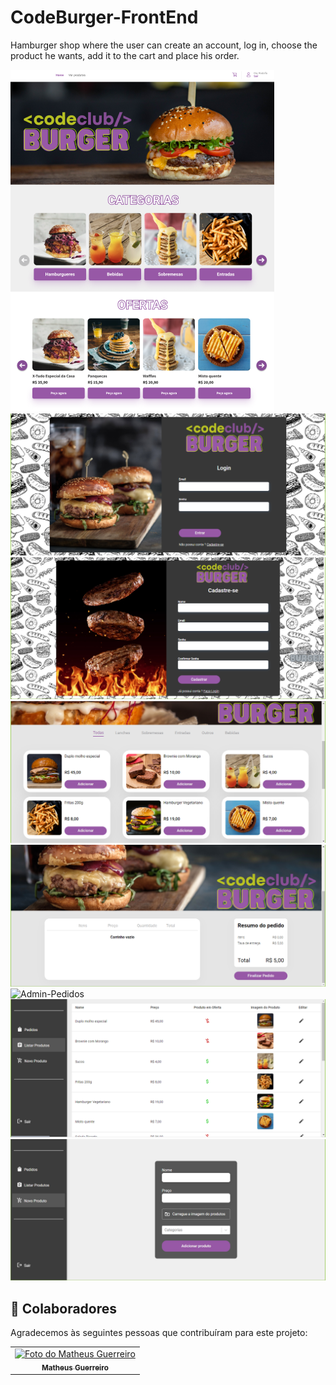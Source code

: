 # CodeBurger-FrontEnd
Hamburger shop where the user can create an account, log in, choose the product he wants, add it to the cart and place his order.

<img src="CodeBurgerPrints/Home CodeBurger.png" alt="Print-Home">

<img src="CodeBurgerPrints/Login CodeBurger.png" alt="Login">

<img src="CodeBurgerPrints/Register CodeBurger.png" alt="Register">

<img src="CodeBurgerPrints/Produtos CodeBurger.png" alt="Produtos">

<img src="CodeBurgerPrints/Cart CodeBurger.png" alt="Carrinho">

<img src="CodeBurgerPrints/Admin pedidos CodeBurger.png" alt="Admin-Pedidos">

<img src="CodeBurgerPrints/Admin produtos CodeBurger.png" alt="Admin-Produtos">

<img src="CodeBurgerPrints/Admin add CodeBurger.png" alt="Admin-Add">

## 🤝 Colaboradores

Agradecemos às seguintes pessoas que contribuíram para este projeto:

<table>
  <tr>
    <td align="center">
      <a href="www.linkedin.com/in/matheus-guerreiro-0a545b208">
        <img src="https://avatars.githubusercontent.com/u/96263153?v=4" width="100px;" alt="Foto do Matheus Guerreiro"/><br>
        <sub>
          <b>Matheus Guerreiro</b>
        </sub>
      </a>
    </td>
